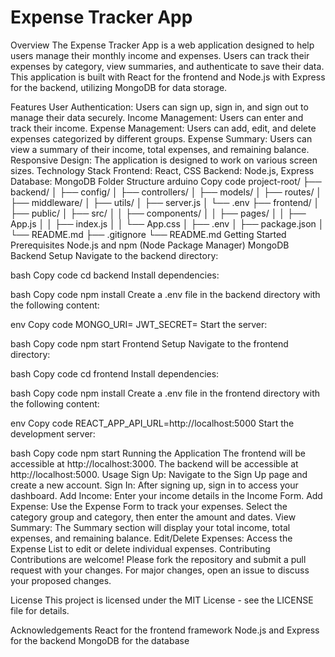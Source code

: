 # Expense Tracker App
Overview
The Expense Tracker App is a web application designed to help users manage their monthly income and expenses. Users can track their expenses by category, view summaries, and authenticate to save their data. This application is built with React for the frontend and Node.js with Express for the backend, utilizing MongoDB for data storage.

Features
User Authentication: Users can sign up, sign in, and sign out to manage their data securely.
Income Management: Users can enter and track their income.
Expense Management: Users can add, edit, and delete expenses categorized by different groups.
Expense Summary: Users can view a summary of their income, total expenses, and remaining balance.
Responsive Design: The application is designed to work on various screen sizes.
Technology Stack
Frontend: React, CSS
Backend: Node.js, Express
Database: MongoDB
Folder Structure
arduino
Copy code
project-root/
├── backend/
│   ├── config/
│   ├── controllers/
│   ├── models/
│   ├── routes/
│   ├── middleware/
│   ├── utils/
│   ├── server.js
│   └── .env
├── frontend/
│   ├── public/
│   ├── src/
│   │   ├── components/
│   │   ├── pages/
│   │   ├── App.js
│   │   ├── index.js
│   │   └── App.css
│   ├── .env
│   ├── package.json
│   └── README.md
├── .gitignore
└── README.md
Getting Started
Prerequisites
Node.js and npm (Node Package Manager)
MongoDB
Backend Setup
Navigate to the backend directory:

bash
Copy code
cd backend
Install dependencies:

bash
Copy code
npm install
Create a .env file in the backend directory with the following content:

env
Copy code
MONGO_URI=<Your MongoDB Connection String>
JWT_SECRET=<Your JWT Secret Key>
Start the server:

bash
Copy code
npm start
Frontend Setup
Navigate to the frontend directory:

bash
Copy code
cd frontend
Install dependencies:

bash
Copy code
npm install
Create a .env file in the frontend directory with the following content:

env
Copy code
REACT_APP_API_URL=http://localhost:5000
Start the development server:

bash
Copy code
npm start
Running the Application
The frontend will be accessible at http://localhost:3000.
The backend will be accessible at http://localhost:5000.
Usage
Sign Up: Navigate to the Sign Up page and create a new account.
Sign In: After signing up, sign in to access your dashboard.
Add Income: Enter your income details in the Income Form.
Add Expense: Use the Expense Form to track your expenses. Select the category group and category, then enter the amount and dates.
View Summary: The Summary section will display your total income, total expenses, and remaining balance.
Edit/Delete Expenses: Access the Expense List to edit or delete individual expenses.
Contributing
Contributions are welcome! Please fork the repository and submit a pull request with your changes. For major changes, open an issue to discuss your proposed changes.

License
This project is licensed under the MIT License - see the LICENSE file for details.

Acknowledgements
React for the frontend framework
Node.js and Express for the backend
MongoDB for the database

